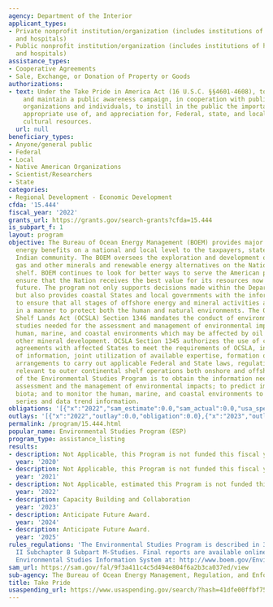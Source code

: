 ```yaml
---
agency: Department of the Interior
applicant_types:
- Private nonprofit institution/organization (includes institutions of higher education
  and hospitals)
- Public nonprofit institution/organization (includes institutions of higher education
  and hospitals)
assistance_types:
- Cooperative Agreements
- Sale, Exchange, or Donation of Property or Goods
authorizations:
- text: Under the Take Pride in America Act (16 U.S.C. §§4601-4608), to establish
    and maintain a public awareness campaign, in cooperation with public and private
    organizations and individuals, to instill in the public the importance of the
    appropriate use of, and appreciation for, Federal, state, and local natural and
    cultural resources.
  url: null
beneficiary_types:
- Anyone/general public
- Federal
- Local
- Native American Organizations
- Scientist/Researchers
- State
categories:
- Regional Development - Economic Development
cfda: '15.444'
fiscal_year: '2022'
grants_url: https://grants.gov/search-grants?cfda=15.444
is_subpart_f: 1
layout: program
objective: The Bureau of Ocean Energy Management (BOEM) provides major economic and
  energy benefits on a national and local level to the taxpayers, states and the American
  Indian community. The BOEM oversees the exploration and development of oil, natural
  gas and other minerals and renewable energy alternatives on the Nation’s outer continental
  shelf. BOEM continues to look for better ways to serve the American people and to
  ensure that the Nation receives the best value for its resources now and into the
  future. The program not only supports decisions made within the Department of Interior,
  but also provides coastal States and local governments with the information necessary
  to ensure that all stages of offshore energy and mineral activities are conducted
  in a manner to protect both the human and natural environments. The Outer Continental
  Shelf Lands Act (OCSLA) Section 1346 mandates the conduct of environmental and socioeconomic
  studies needed for the assessment and management of environmental impacts on the
  human, marine, and coastal environments which may be affected by oil and gas or
  other mineral development. OCSLA Section 1345 authorizes the use of cooperative
  agreements with affected States to meet the requirements of OCSLA, including sharing
  of information, joint utilization of available expertise, formation of joint monitoring
  arrangements to carry out applicable Federal and State laws, regulations, and stipulations
  relevant to outer continental shelf operations both onshore and offshore. The purpose
  of the Environmental Studies Program is to obtain the information needed for the
  assessment and the management of environmental impacts; to predict impacts on marine
  biota; and to monitor the human, marine, and coastal environments to provide time
  series and data trend information.
obligations: '[{"x":"2022","sam_estimate":0.0,"sam_actual":0.0,"usa_spending_actual":0.0},{"x":"2023","sam_estimate":158650.09,"sam_actual":0.0,"usa_spending_actual":0.0},{"x":"2024","sam_estimate":0.0,"sam_actual":0.0,"usa_spending_actual":250000.0}]'
outlays: '[{"x":"2022","outlay":0.0,"obligation":0.0},{"x":"2023","outlay":22243.5,"obligation":0.0},{"x":"2024","outlay":0.0,"obligation":250000.0}]'
permalink: /program/15.444.html
popular_name: Environmental Studies Program (ESP)
program_type: assistance_listing
results:
- description: Not Applicable, this Program is not funded this fiscal year
  year: '2020'
- description: Not Applicable, this Program is not funded this fiscal year
  year: '2021'
- description: Not Applicable, estimated this Program is not funded this fiscal year
  year: '2022'
- description: Capacity Building and Collaboration
  year: '2023'
- description: Anticipate Future Award.
  year: '2024'
- description: Anticipate Future Award.
  year: '2025'
rules_regulations: 'The Environmental Studies Program is described in 30 CFR Chapter
  II Subchapter B Subpart M-Studies. Final reports are available online in the BOEM
  Environmental Studies Information System at: http://www.boem.gov/Environmental-Studies-EnvData/'
sam_url: https://sam.gov/fal/9f3a411c4c5d494e804f6a2b3ca037ed/view
sub-agency: The Bureau of Ocean Energy Management, Regulation, and Enforcement
title: Take Pride
usaspending_url: https://www.usaspending.gov/search/?hash=41dfe00ffbf758e8db15c9670d8adec8
---
```


